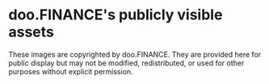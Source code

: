 # doo.FINANCE's publicly visible assets
These images are copyrighted by doo.FINANCE. They are provided here for public display but may not be modified, redistributed, or used for other purposes without explicit permission.
